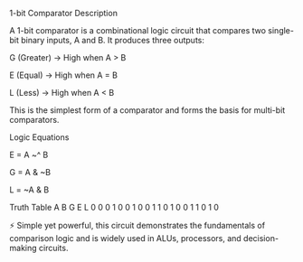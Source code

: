 1-bit Comparator
Description

A 1-bit comparator is a combinational logic circuit that compares two single-bit binary inputs, A and B. It produces three outputs:

G (Greater) → High when A > B

E (Equal) → High when A = B

L (Less) → High when A < B

This is the simplest form of a comparator and forms the basis for multi-bit comparators.

Logic Equations

E = A ~^ B

G = A & ~B

L = ~A & B

Truth Table
A	B	G	E	L
0	0	0	1	0
0	1	0	0	1
1	0	1	0	0
1	1	0	1	0

⚡ Simple yet powerful, this circuit demonstrates the fundamentals of comparison logic and is widely used in ALUs, processors, and decision-making circuits.
